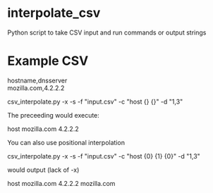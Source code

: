 # interpolate_csv
Python script to take CSV input and run commands or output strings

# Example CSV

hostname,dnsserver  
mozilla.com,4.2.2.2  

csv_interpolate.py -x -s -f "input.csv" -c "host {} {}" -d "1,3"

The preceeding would execute:

host mozilla.com 4.2.2.2

You can also use positional interpolation

csv_interpolate.py -x -s -f "input.csv" -c "host {0} {1} {0}" -d "1,3"

would output (lack of -x)

host mozilla.com 4.2.2.2 mozilla.com
